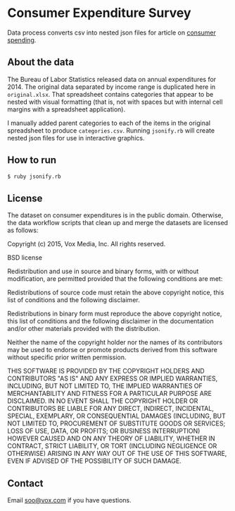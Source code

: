 # Consumer Expenditure Survey

Data process converts csv into nested json files for article on [consumer spending](http://www.vox.com/personal-finance/2015/9/15/9261771/us-consumer-spending-2014).


## About the data

The Bureau of Labor Statistics released data on annual expenditures for 2014. The original data separated by income range is duplicated here in `original.xlsx`. That spreadsheet contains categories that appear to be nested with visual formatting (that is, not with spaces but with internal cell margins with a spreadsheet application). 

I manually added parent categories to each of the items in the original spreadsheet to produce `categories.csv`. Running `jsonify.rb` will create nested json files for use in interactive graphics.


## How to run

```sh
$ ruby jsonify.rb
```


## License

The dataset on consumer expenditures is in the public domain. Otherwise, the data workflow scripts that clean up and merge the datasets are licensed as follows:

Copyright (c) 2015, Vox Media, Inc. All rights reserved.

BSD license

Redistribution and use in source and binary forms, with or without modification, are permitted provided that the following conditions are met:

Redistributions of source code must retain the above copyright notice, this list of conditions and the following disclaimer.

Redistributions in binary form must reproduce the above copyright notice, this list of conditions and the following disclaimer in the documentation and/or other materials provided with the distribution.

Neither the name of the copyright holder nor the names of its contributors may be used to endorse or promote products derived from this software without specific prior written permission.

THIS SOFTWARE IS PROVIDED BY THE COPYRIGHT HOLDERS AND CONTRIBUTORS "AS IS" AND ANY EXPRESS OR IMPLIED WARRANTIES, INCLUDING, BUT NOT LIMITED TO, THE IMPLIED WARRANTIES OF MERCHANTABILITY AND FITNESS FOR A PARTICULAR PURPOSE ARE DISCLAIMED. IN NO EVENT SHALL THE COPYRIGHT HOLDER OR CONTRIBUTORS BE LIABLE FOR ANY DIRECT, INDIRECT, INCIDENTAL, SPECIAL, EXEMPLARY, OR CONSEQUENTIAL DAMAGES (INCLUDING, BUT NOT LIMITED TO, PROCUREMENT OF SUBSTITUTE GOODS OR SERVICES; LOSS OF USE, DATA, OR PROFITS; OR BUSINESS INTERRUPTION) HOWEVER CAUSED AND ON ANY THEORY OF LIABILITY, WHETHER IN CONTRACT, STRICT LIABILITY, OR TORT (INCLUDING NEGLIGENCE OR OTHERWISE) ARISING IN ANY WAY OUT OF THE USE OF THIS SOFTWARE, EVEN IF ADVISED OF THE POSSIBILITY OF SUCH DAMAGE.


## Contact

Email soo@vox.com if you have questions.
